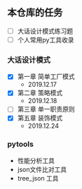 ## 本仓库的任务
* [ ] 大话设计模式练习题  
* [ ] 个人常用py工具收录

### 大话设计模式
* [x] 第一章 简单工厂模式  
  * 2019.12.17  
* [x] 第二章 策略模式
  * 2019.12.18
* [ ] 第三章 单一职责原则
* [x] 第五章 装饰模式
  * 2019.12.24

### pytools
* 性能分析工具
* json文件比对工具
* tree_json 工具
